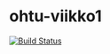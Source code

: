 # ohtu-viikko1

[![Build Status](https://travis-ci.org/sambo1111/ohtu-viikko1.svg?branch=master)](https://travis-ci.org/sambo1111/ohtu-viikko1)
